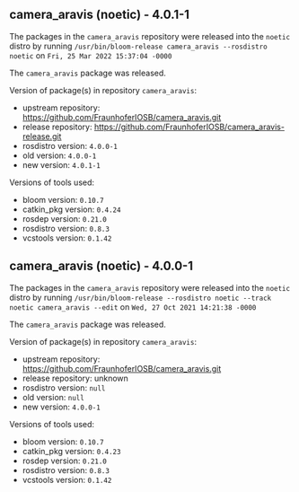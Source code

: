 ## camera_aravis (noetic) - 4.0.1-1

The packages in the `camera_aravis` repository were released into the `noetic` distro by running `/usr/bin/bloom-release camera_aravis --rosdistro noetic` on `Fri, 25 Mar 2022 15:37:04 -0000`

The `camera_aravis` package was released.

Version of package(s) in repository `camera_aravis`:

- upstream repository: https://github.com/FraunhoferIOSB/camera_aravis.git
- release repository: https://github.com/FraunhoferIOSB/camera_aravis-release.git
- rosdistro version: `4.0.0-1`
- old version: `4.0.0-1`
- new version: `4.0.1-1`

Versions of tools used:

- bloom version: `0.10.7`
- catkin_pkg version: `0.4.24`
- rosdep version: `0.21.0`
- rosdistro version: `0.8.3`
- vcstools version: `0.1.42`


## camera_aravis (noetic) - 4.0.0-1

The packages in the `camera_aravis` repository were released into the `noetic` distro by running `/usr/bin/bloom-release --rosdistro noetic --track noetic camera_aravis --edit` on `Wed, 27 Oct 2021 14:21:38 -0000`

The `camera_aravis` package was released.

Version of package(s) in repository `camera_aravis`:

- upstream repository: https://github.com/FraunhoferIOSB/camera_aravis.git
- release repository: unknown
- rosdistro version: `null`
- old version: `null`
- new version: `4.0.0-1`

Versions of tools used:

- bloom version: `0.10.7`
- catkin_pkg version: `0.4.23`
- rosdep version: `0.21.0`
- rosdistro version: `0.8.3`
- vcstools version: `0.1.42`
